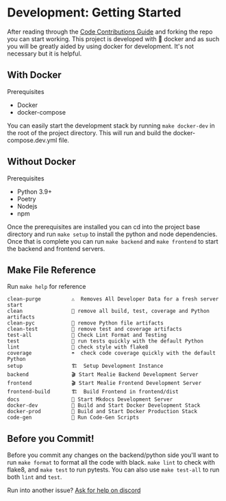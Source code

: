 # Development: Getting Started

After reading through the [Code Contributions Guide](https://hay-kot.github.io/mealie/contributors/developers-guide/code-contributions/) and forking the repo you can start working. This project is developed with :whale: docker and as such you will be greatly aided by using docker for development. It's not necessary but it is helpful.

## With Docker
Prerequisites

- Docker
- docker-compose

You can easily start the development stack by running `make docker-dev` in the root of the project directory. This will run and build the docker-compose.dev.yml file.

## Without Docker
Prerequisites

- Python 3.9+
- Poetry
- Nodejs
- npm

Once the prerequisites are installed you can cd into the project base directory and run `make setup` to install the python and node dependencies. Once that is complete you can run `make backend` and `make frontend` to start the backend and frontend servers. 

## Make File Reference 

Run `make help` for reference

```
clean-purge          ⚠️  Removes All Developer Data for a fresh server start
clean                🧹 remove all build, test, coverage and Python artifacts
clean-pyc            🧹 remove Python file artifacts
clean-test           🧹 remove test and coverage artifacts
test-all             🧪 Check Lint Format and Testing
test                 🧪 run tests quickly with the default Python
lint                 🧺 check style with flake8
coverage             ☂️  check code coverage quickly with the default Python
setup                🏗  Setup Development Instance
backend              🎬 Start Mealie Backend Development Server
frontend             🎬 Start Mealie Frontend Development Server
frontend-build       🏗  Build Frontend in frontend/dist
docs                 📄 Start Mkdocs Development Server
docker-dev           🐳 Build and Start Docker Development Stack
docker-prod          🐳 Build and Start Docker Production Stack
code-gen             🤖 Run Code-Gen Scripts

```

## Before you Commit! 

Before you commit any changes on the backend/python side you'll want to run `make format` to format all the code with black. `make lint` to check with flake8, and `make test` to run pytests. You can also use `make test-all` to run both `lint` and `test`. 

Run into another issue? [Ask for help on discord](https://discord.gg/QuStdQGSGK)
